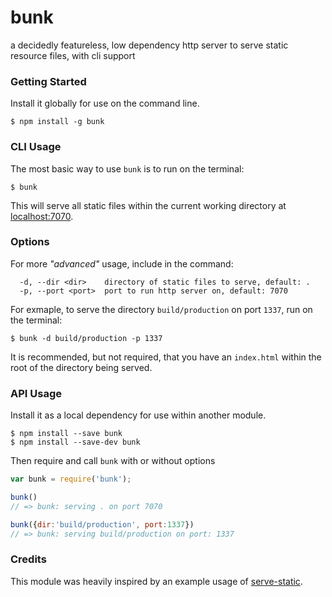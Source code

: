 # bunk

a decidedly featureless, low dependency http server to serve static resource files, with cli support

### Getting Started
Install it globally for use on the command line.
```
$ npm install -g bunk
```

### CLI Usage
The most basic way to use `bunk` is to run on the terminal:
```
$ bunk
```
This will serve all static files within the current working directory at [localhost:7070](localhost:7070).

### Options
For more _"advanced"_ usage, include in the command:
```
  -d, --dir <dir>    directory of static files to serve, default: .
  -p, --port <port>  port to run http server on, default: 7070
```

For exmaple, to serve the directory `build/production` on port `1337`, run on the terminal:
```
$ bunk -d build/production -p 1337
```

It is recommended, but not required, that you have an `index.html` within the root of the directory being served.


### API Usage
Install it as a local dependency for use within another module.
```
$ npm install --save bunk
$ npm install --save-dev bunk
```

Then require and call `bunk` with or without options

```javascript
var bunk = require('bunk');

bunk()
// => bunk: serving . on port 7070

bunk({dir:'build/production', port:1337})
// => bunk: serving build/production on port: 1337
```

### Credits
This module was heavily inspired by an example usage of [serve-static](https://github.com/expressjs/serve-static).
